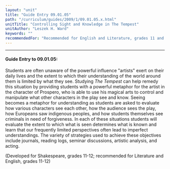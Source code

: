 ```yaml
---
layout: "unit"
title: "Guide Entry 09.01.05"
path: "/curriculum/guides/2009/1/09.01.05.x.html"
unitTitle: "Controlling Sight and Knowledge in The Tempest"
unitAuthor: "Leszek H. Ward"
keywords: ""
recommendedFor: "Recommended for English and Literature, grades 11 and 12"
---
```

<body>
<hr/>
<h4>
Guide Entry to 09.01.05:
</h4>
<p>Students are often unaware of the powerful influence "artists" exert on their daily lives and the extent to which their understanding of the world around them is limited by what they see. Studying <i>The Tempest</i> can help remedy this situation by providing students with a powerful metaphor for the artist in the character of Prospero, who is able to use his magical arts to control and manipulate what other characters in the play see and know. Seeing becomes a metaphor for understanding as students are asked to evaluate how various characters see each other, how the audience sees the play, how Europeans saw indigenous peoples, and how students themselves see criminals in need of forgiveness. In each of these situations students will evaluate the extent to which what is seen determines what is known and learn that our frequently limited perspectives often lead to imperfect understandings. The variety of strategies used to achieve these objectives include journals, reading logs, seminar discussions, artistic analysis, and acting.</p>
<p>
(Developed for Shakespeare, grades 11-12; recommended for Literature and English, grades 11-12)
</p>
</body>
